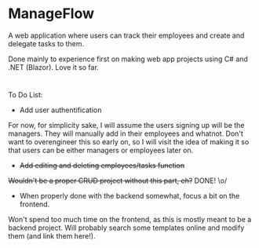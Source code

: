 # ManageFlow
 A web application where users can track their employees and create and delegate tasks to them.

 Done mainly to experience first on making web app projects using C# and .NET (Blazor). Love it so far.

#

To Do List: 
- Add user authentification

For now, for simplicity sake, I will assume the users signing up will be the managers. They will manually add in their employees and whatnot. 
Don't want to overengineer this so early on, so I will visit the idea of making it so that users can be either managers or employees later on.

- ~~Add editing and deleting employees/tasks function~~

~~Wouldn't be a proper CRUD project without this part, eh?~~ DONE! \o/

- When properly done with the backend somewhat, focus a bit on the frontend. 

Won't spend too much time on the frontend, as this is mostly meant to be a backend project. Will probably search some templates online and modify them (and link them here!).
